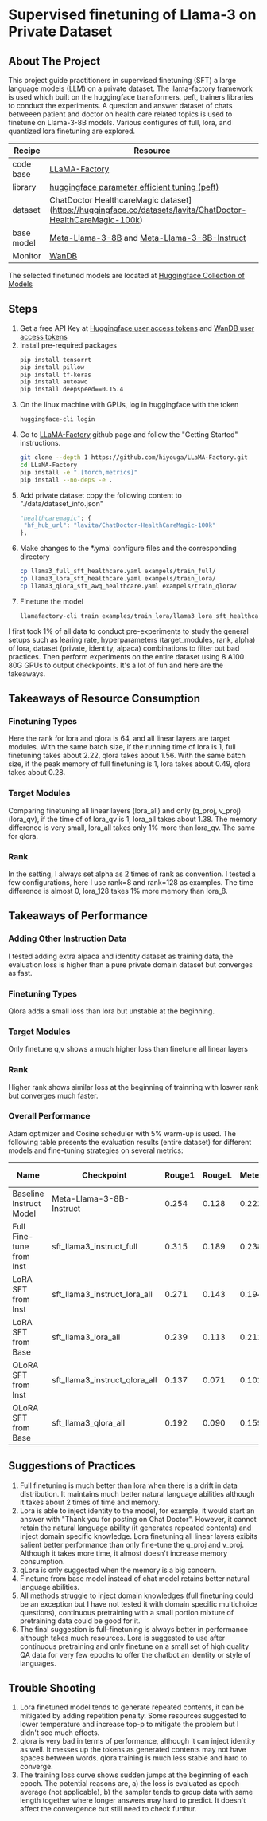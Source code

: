 # Supervised finetuning of Llama-3 on Private Dataset

<!-- ABOUT THE PROJECT -->
## About The Project

This project guide practitioners in supervised finetuning (SFT) a large language models (LLM) on a private dataset. The llama-factory framework is used which built on the huggingface transformers, peft, trainers libraries to conduct the experiments. A question and answer dataset of chats betweeen patient and doctor on health care related topics is used to finetune on Llama-3-8B models. Various configures of full, lora, and quantized lora finetuning are explored.

| Recipe | Resource |
| --- | --- |
| code base | [LLaMA-Factory](https://github.com/hiyouga/LLaMA-Factory) |
| library | [huggingface parameter efficient tuning (peft)](https://huggingface.co/docs/peft/en/package_reference/lora)|
| dataset | ChatDoctor HealthcareMagic dataset](https://huggingface.co/datasets/lavita/ChatDoctor-HealthCareMagic-100k) |
| base model | [Meta-Llama-3-8B](https://huggingface.co/meta-llama/Meta-Llama-3-8B) and [Meta-Llama-3-8B-Instruct](https://huggingface.co/meta-llama/Meta-Llama-3-8B-Instruct) |
| Monitor | [WanDB](https://wandb.ai/site/) |

The selected finetuned models are located at [Huggingface Collection of Models](https://huggingface.co/collections/geshijoker/chatdoctor-67704eef2b1891292b89242d)

<!-- STEPS -->
## Steps

1. Get a free API Key at [Huggingface user access tokens](https://huggingface.co/docs/hub/en/security-tokens) and [WanDB user access tokens](https://wandb.ai/authorize)
2. Install pre-required packages
   ```sh
   pip install tensorrt
   pip install pillow
   pip install tf-keras
   pip install autoawq
   pip install deepspeed==0.15.4
   ```
3. On the linux machine with GPUs, log in huggingface with the token
   ```sh
   huggingface-cli login
   ```
4. Go to [LLaMA-Factory](https://github.com/hiyouga/LLaMA-Factory) github page and follow the "Getting Started" instructions.
   ```sh
   git clone --depth 1 https://github.com/hiyouga/LLaMA-Factory.git
   cd LLaMA-Factory
   pip install -e ".[torch,metrics]"
   pip install --no-deps -e .
   ```
5. Add private dataset copy the following content to "./data/dataset_info.json"
   ```python
   "healthcaremagic": {
    "hf_hub_url": "lavita/ChatDoctor-HealthCareMagic-100k"
   },
   ```
6. Make changes to the *.ymal configure files and the corresponding directory
   ```sh
   cp llama3_full_sft_healthcare.yaml exampels/train_full/
   cp llama3_lora_sft_healthcare.yaml exampels/train_lora/
   cp llama3_qlora_sft_awq_healthcare.yaml exampels/train_qlora/
   ```
7. Finetune the model
   ```sh
   llamafactory-cli train examples/train_lora/llama3_lora_sft_healthcare.yaml
   ```

I first took 1% of all data to conduct pre-experiments to study the general setups such as learing rate, hyperparameters (target_modules, rank, alpha) of lora, dataset (private, identity, alpaca) combinations to filter out bad practices. Then perform experiments on the entire dataset using 8 A100 80G GPUs to output checkpoints. It's a lot of fun and here are the takeaways.

<!-- Takeaways -->
## Takeaways of Resource Consumption

### Finetuning Types
Here the rank for lora and qlora is 64, and all linear layers are target modules.
With the same batch size, if the running time of lora is 1, full finetuning takes about 2.22, qlora takes about 1.56.
With the same batch size, if the peak memory of full finetuning is 1, lora takes about 0.49, qlora takes about 0.28.

### Target Modules
Comparing finetuning all linear layers (lora_all) and only (q_proj, v_proj) (lora_qv), if the time of of lora_qv is 1, lora_all takes about 1.38. The memory difference is very small, lora_all takes only 1% more than lora_qv. The same for qlora.

### Rank
In the setting, I always set alpha as 2 times of rank as convention. I tested a few configurations, here I use rank=8 and rank=128 as examples. The time difference is almost 0, lora_128 takes 1% more memory than lora_8.

## Takeaways of Performance
### Adding Other Instruction Data
I tested adding extra alpaca and identity dataset as training data, the evaluation loss is higher than a pure private domain dataset but converges as fast.

### Finetuning Types
Qlora adds a small loss than lora but unstable at the beginning.

### Target Modules
Only finetune q,v shows a much higher loss than finetune all linear layers

### Rank
Higher rank shows similar loss at the beginning of trainning with loswer rank but converges much faster.

### Overall Performance
Adam optimizer and Cosine scheduler with 5% warm-up is used. The following table presents the evaluation results (entire dataset) for different models and fine-tuning strategies on several metrics:

| Name                       | Checkpoint                   | Rouge1 | RougeL | Meteor | Bert Score |
|----------------------------|------------------------------|--------|--------|--------|------------|
| Baseline Instruct Model    | Meta-Llama-3-8B-Instruct     | 0.254  | 0.128  | 0.222  | 0.747      |
| Full Fine-tune from Inst   | sft_llama3_instruct_full     | 0.315  | 0.189  | 0.238  | 0.782      |
| LoRA SFT from Inst         | sft_llama3_instruct_lora_all | 0.271  | 0.143  | 0.194  | 0.774      |
| LoRA SFT from Base         | sft_llama3_lora_all          | 0.239  | 0.113  | 0.211  | 0.735      |
| QLoRA SFT from Inst        | sft_llama3_instruct_qlora_all| 0.137  | 0.071  | 0.102  | 0.679      |
| QLoRA SFT from Base        | sft_llama3_qlora_all         | 0.192  | 0.090  | 0.159  | 0.718      |


## Suggestions of Practices
1. Full finetuning is much better than lora when there is a drift in data distribution. It maintains much better natural language abilities although it takes about 2 times of time and memory.
2. Lora is able to inject identity to the model, for example, it would start an answer with "Thank you for posting on Chat Doctor". However, it cannot retain the natural language ability (it generates repeated contents) and inject domain specific knowledge. Lora finetuning all linear layers exibits salient better performance than only fine-tune the q_proj and v_proj. Although it takes more time, it almost doesn't increase memory consumption.
3. qLora is only suggested when the memory is a big concern.
4. Finetune from base model instead of chat model retains better natural language abilities.
5. All methods struggle to inject domain knowledges (full finetuning could be an exception but I have not tested it with domain specific multichoice questions), continuous pretraining with a small portion mixture of pretraining data could be good for it.
6. The final suggestion is full-finetuning is always better in performance although takes much resources. Lora is suggested to use after continuous pretraining and only finetune on a small set of high quality QA data for very few epochs to offer the chatbot an identity or style of languages.

## Trouble Shooting
1. Lora finetuned model tends to generate repeated contents, it can be mitigated by adding repetition penalty. Some resources suggested to lower temperature and increase top-p to mitigate the problem but I didn't see much effects.
2. qlora is very bad in terms of performance, although it can inject identity as well. It messes up the tokens as generated contents may not have spaces between words. qlora training is much less stable and hard to converge.
3. The training loss curve shows sudden jumps at the beginning of each epoch. The potential reasons are, a) the loss is evaluated as epoch average (not applicable), b) the sampler tends to group data with same length together where longer answers may hard to predict. It doesn't affect the convergence but still need to check furthur.
